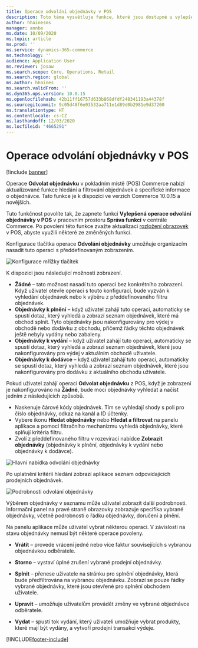 ```yaml
---
title: Operace odvolání objednávky v POS
description: Toto téma vysvětluje funkce, které jsou dostupné u vylepšených stránek pro odvolání objednávek v POS.
author: hhainesms
manager: annbe
ms.date: 10/09/2020
ms.topic: article
ms.prod: ''
ms.service: dynamics-365-commerce
ms.technology: ''
audience: Application User
ms.reviewer: josaw
ms.search.scope: Core, Operations, Retail
ms.search.region: global
ms.author: hhaines
ms.search.validFrom: ''
ms.dyn365.ops.version: 10.0.15
ms.openlocfilehash: 42b11ff16757d633b868dfdf248341193a44378f
ms.sourcegitcommit: 9c05d48f6e03532aa711e1d89d0b2981e9d37200
ms.translationtype: HT
ms.contentlocale: cs-CZ
ms.lasthandoff: 12/03/2020
ms.locfileid: "4665291"
---
```

# <a name="recall-order-operation-in-pos"></a>Operace odvolání objednávky v POS

[!include [banner](includes/banner.md)]

Operace **Odvolat objednávku** v pokladním místě (POS) Commerce nabízí aktualizované funkce hledání a filtrování objednávek a specifické informace o objednávce. Tato funkce je k dispozici ve verzích Commerce 10.0.15 a novějších.

Tuto funkčnost povolíte tak, že zapnete funkci **Vylepšená operace odvolání objednávky v POS** v pracovním prostoru **Správa funkcí** v centrále Commerce. Po povolení této funkce zvažte aktualizaci [rozložení obrazovek](pos-screen-layouts.md) v POS, abyste využili některé ze změněných funkcí.

Konfigurace tlačítka operace **Odvolání objednávky** umožňuje organizacím nasadit tuto operaci s předdefinovaným zobrazením.

![Konfigurace mřížky tlačítek](media/recallorderbuttongrid.png)

K dispozici jsou následující možnosti zobrazení.
- **Žádné** – tato možnost nasadí tuto operaci bez konkrétního zobrazení. Když uživatel otevře operaci s touto konfigurací, bude vyzván k vyhledání objednávek nebo k výběru z předdefinovaného filtru objednávek.
- **Objednávky k plnění** – když uživatel zahájí tuto operaci, automaticky se spustí dotaz, který vyhledá a zobrazí seznam objednávek, které má obchod splnit. Tyto objednávky jsou nakonfigurovány pro výdej v obchodě nebo dodávku z obchodu, přičemž řádky těchto objednávek ještě nebyly vydány nebo zabaleny.
- **Objednávky k vydání** – když uživatel zahájí tuto operaci, automaticky se spustí dotaz, který vyhledá a zobrazí seznam objednávek, které jsou nakonfigurovány pro výdej v aktuálním obchodě uživatele.
- **Objednávky k dodávce** – když uživatel zahájí tuto operaci, automaticky se spustí dotaz, který vyhledá a zobrazí seznam objednávek, které jsou nakonfigurovány pro dodávku z aktuálního obchodu uživatele.

Pokud uživatel zahájí operaci **Odvolat objednávku** z POS, když je zobrazení je nakonfigurováno na **Žádné**, bude moci objednávky vyhledat a načíst jedním z následujících způsobů.
- Naskenuje čárové kódy objednávek. Tím se vyhledají shody s poli pro číslo objednávky, odkaz na kanál a ID účtenky.
- Vybere ikonu **Hledat objednávky** nebo **Hledat a filtrovat** na panelu aplikace a pomocí filtračního mechanizmu vyhledá objednávky, které splňují kritéria filtru.
- Zvolí z předdefinovaného filtru v rozevírací nabídce **Zobrazit objednávky** (objednávky k plnění, objednávky k vydání nebo objednávky k dodávce).

![Hlavní nabídka odvolání objednávky](media/recallordermain.png)

Po uplatnění kritérií hledání zobrazí aplikace seznam odpovídajících prodejních objednávek.

![Podrobnosti odvolání objednávky](media/orderrecalldetail.png)

Výběrem objednávky v seznamu může uživatel zobrazit další podrobnosti. Informační panel na pravé straně obrazovky zobrazuje specifika vybrané objednávky, včetně podrobností o řádku objednávky, doručení a plnění.

Na panelu aplikace může uživatel vybrat některou operaci. V závislosti na stavu objednávky nemusí být některé operace povoleny.

- **Vrátit** – provede vrácení jedné nebo více faktur souvisejících s vybranou objednávkou odběratele.

- **Storno** – vystaví úplné zrušení vybrané prodejní objednávky.

- **Splnit** – přenese uživatele na stránku pro splnění objednávky, která bude předfiltrována na vybranou objednávku. Zobrazí se pouze řádky vybrané objednávky, které jsou otevřené pro splnění obchodem uživatele.

- **Upravit** – umožňuje uživatelům provádět změny ve vybrané objednávce odběratele.

- **Vydat** – spustí tok vydání, který uživateli umožňuje vybrat produkty, které mají být vydány, a vytvoří prodejní transakci výdeje.


[!INCLUDE[footer-include](../includes/footer-banner.md)]